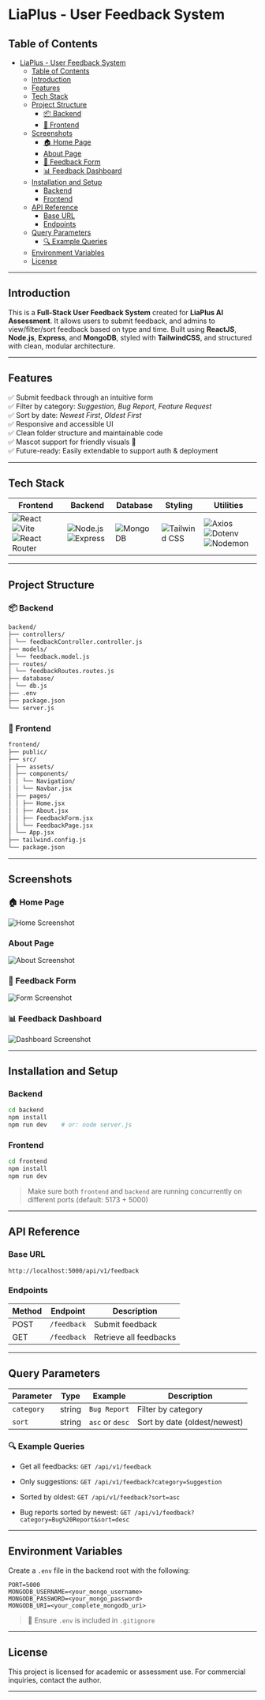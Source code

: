 # LiaPlus - User Feedback System

## Table of Contents

- [LiaPlus - User Feedback System](#liaplus---user-feedback-system)
  - [Table of Contents](#table-of-contents)
  - [Introduction](#introduction)
  - [Features](#features)
  - [Tech Stack](#tech-stack)
  - [Project Structure](#project-structure)
    - [📦 Backend](#-backend)
    - [🎨 Frontend](#-frontend)
  - [Screenshots](#screenshots)
    - [🏠 Home Page](#-home-page)
    - [About Page](#about-page)
    - [📝 Feedback Form](#-feedback-form)
    - [📊 Feedback Dashboard](#-feedback-dashboard)
  - [Installation and Setup](#installation-and-setup)
    - [Backend](#backend)
    - [Frontend](#frontend)
  - [API Reference](#api-reference)
    - [Base URL](#base-url)
    - [Endpoints](#endpoints)
  - [Query Parameters](#query-parameters)
    - [🔍 Example Queries](#-example-queries)
  - [Environment Variables](#environment-variables)
  - [License](#license)

---

## Introduction

This is a **Full-Stack User Feedback System** created for **LiaPlus AI Assessment**. It allows users to submit feedback, and admins to view/filter/sort feedback based on type and time. Built using **ReactJS**, **Node.js**, **Express**, and **MongoDB**, styled with **TailwindCSS**, and structured with clean, modular architecture.

---

## Features

✅ Submit feedback through an intuitive form  
✅ Filter by category: _Suggestion_, _Bug Report_, _Feature Request_  
✅ Sort by date: _Newest First_, _Oldest First_  
✅ Responsive and accessible UI  
✅ Clean folder structure and maintainable code  
✅ Mascot support for friendly visuals 🧸  
✅ Future-ready: Easily extendable to support auth & deployment

---

## Tech Stack

| Frontend                                                                                                                                                                                                                                                                                                                    | Backend                                                                                                                                                                                                                | Database                                                                                                 | Styling                                                                                                               | Utilities                                                                                                                                                                                                                                                                                                         |
| --------------------------------------------------------------------------------------------------------------------------------------------------------------------------------------------------------------------------------------------------------------------------------------------------------------------------- | ---------------------------------------------------------------------------------------------------------------------------------------------------------------------------------------------------------------------- | -------------------------------------------------------------------------------------------------------- | --------------------------------------------------------------------------------------------------------------------- | ----------------------------------------------------------------------------------------------------------------------------------------------------------------------------------------------------------------------------------------------------------------------------------------------------------------- |
| ![React](https://img.shields.io/badge/React-20232A?style=for-the-badge&logo=react&logoColor=61DAFB) ![Vite](https://img.shields.io/badge/Vite-646CFF?style=for-the-badge&logo=vite&logoColor=white) ![React Router](https://img.shields.io/badge/React_Router-CA4245?style=for-the-badge&logo=react-router&logoColor=white) | ![Node.js](https://img.shields.io/badge/Node.js-339933?style=for-the-badge&logo=nodedotjs&logoColor=white) ![Express](https://img.shields.io/badge/Express.js-000000?style=for-the-badge&logo=express&logoColor=white) | ![MongoDB](https://img.shields.io/badge/MongoDB-4EA94B?style=for-the-badge&logo=mongodb&logoColor=white) | ![Tailwind CSS](https://img.shields.io/badge/TailwindCSS-06B6D4?style=for-the-badge&logo=tailwindcss&logoColor=white) | ![Axios](https://img.shields.io/badge/Axios-5A29E4?style=for-the-badge&logo=axios&logoColor=white) ![Dotenv](https://img.shields.io/badge/Dotenv-ECD53F?style=for-the-badge&logo=envato&logoColor=black) ![Nodemon](https://img.shields.io/badge/Nodemon-76D04B?style=for-the-badge&logo=nodemon&logoColor=white) |

---

## Project Structure

### 📦 Backend

```markdown
backend/
├── controllers/
│ └── feedbackController.controller.js
├── models/
│ └── feedback.model.js
├── routes/
│ └── feedbackRoutes.routes.js
├── database/
│ └── db.js
├── .env
├── package.json
└── server.js
```

### 🎨 Frontend

```markdown
frontend/
├── public/
├── src/
│ ├── assets/
│ ├── components/
│ │ └── Navigation/
│ │ └── Navbar.jsx
│ ├── pages/
│ │ ├── Home.jsx
│ │ ├── About.jsx
│ │ ├── FeedbackForm.jsx
│ │ └── FeedbackPage.jsx
│ └── App.jsx
├── tailwind.config.js
└── package.json
```

---

## Screenshots

### 🏠 Home Page

![Home Screenshot](./screenshots/Home.png)

### About Page

![About Screenshot](./screenshots/About.png)

### 📝 Feedback Form

![Form Screenshot](./screenshots/FeedbackForm.png)

### 📊 Feedback Dashboard

![Dashboard Screenshot](./screenshots/FeedbackPage.png)

---

## Installation and Setup

### Backend

```bash
cd backend
npm install
npm run dev    # or: node server.js
```

### Frontend

```bash
cd frontend
npm install
npm run dev
```

> Make sure both `frontend` and `backend` are running concurrently on different ports (default: 5173 + 5000)

---

## API Reference

### Base URL

```postman
http://localhost:5000/api/v1/feedback
```

### Endpoints

| Method | Endpoint    | Description            |
| ------ | ----------- | ---------------------- |
| POST   | `/feedback` | Submit feedback        |
| GET    | `/feedback` | Retrieve all feedbacks |

---

## Query Parameters

| Parameter  | Type   | Example         | Description                  |
| ---------- | ------ | --------------- | ---------------------------- |
| `category` | string | `Bug Report`    | Filter by category           |
| `sort`     | string | `asc` or `desc` | Sort by date (oldest/newest) |

### 🔍 Example Queries

- Get all feedbacks:
  `GET /api/v1/feedback`

- Only suggestions:
  `GET /api/v1/feedback?category=Suggestion`

- Sorted by oldest:
  `GET /api/v1/feedback?sort=asc`

- Bug reports sorted by newest:
  `GET /api/v1/feedback?category=Bug%20Report&sort=desc`

---

## Environment Variables

Create a `.env` file in the backend root with the following:

```env
PORT=5000
MONGODB_USERNAME=<your_mongo_username>
MONGODB_PASSWORD=<your_mongo_password>
MONGODB_URI=<your_complete_mongodb_uri>
```

> 🔐 Ensure `.env` is included in `.gitignore`

---

## License

This project is licensed for academic or assessment use. For commercial inquiries, contact the author.

---
